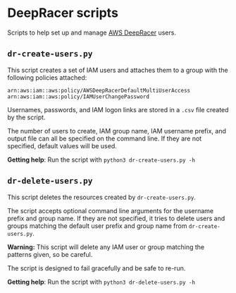# DeepRacer scripts

Scripts to help set up and manage [AWS DeepRacer](https://docs.aws.amazon.com/deepracer/latest/developerguide/what-is-deepracer.html) users.

## `dr-create-users.py`

This script creates a set of IAM users and attaches them to a group with the following policies attached:

```
arn:aws:iam::aws:policy/AWSDeepRacerDefaultMultiUserAccess
arn:aws:iam::aws:policy/IAMUserChangePassword
```

Usernames, passwords, and IAM logon links are stored in a `.csv` file created by the script.

The number of users to create, IAM group name, IAM username prefix, and output file can all be specified on the command line. If they are not specified, default values will be used.

**Getting help**: Run the script with `python3 dr-create-users.py -h`

## `dr-delete-users.py`

This script deletes the resources created by `dr-create-users.py`.

The script accepts optional command line arguments for the username prefix and group name. If they are not specified, it tries to delete users and groups matching the default user prefix and group name from `dr-create-users.py`.

**Warning:** This script will delete any IAM user or group matching the patterns given, so be careful.

The script is designed to fail gracefully and be safe to re-run. 

**Getting help**: Run the script with `python3 dr-delete-users.py -h`